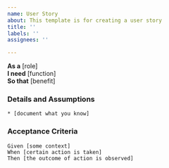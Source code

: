```yaml
---
name: User Story
about: This template is for creating a user story
title: ''
labels: ''
assignees: ''

---
```


**As a** [role]  
**I need** [function]  
**So that** [benefit]  
      
### Details and Assumptions
    * [document what you know]      

### Acceptance Criteria     
```gherkin
Given [some context]
When [certain action is taken]
Then [the outcome of action is observed]
```
